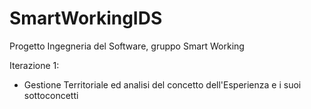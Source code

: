 # SmartWorkingIDS

Progetto Ingegneria del Software, gruppo Smart Working

Iterazione 1:
- Gestione Territoriale ed analisi del concetto dell'Esperienza e i suoi sottoconcetti
